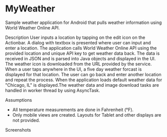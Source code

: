 # MyWeather
Sample weather application for Android that pulls weather information using World Weather Online API.

Description
User inputs a location by tapping on the edit icon on the Actionbar. A dialog with textbox is presented where user can input and enter a location. The application calls World Weather Online API using the provided location and unique API key to get weather data back. The data is received in JSON and is parsed into Java objects and displayed in the UI. The weather icon is downloaded from the URL provided by the service. When a user taps anywhere in the UI, a five day weather forcast is displayed for that location. The user can go back and enter another location and repeat the process. When the application loads default weather data for "Chicago, IL" is displayed.The weather data and image download tasks are handled in worker thread by using AsyncTask.

Assumptions
* All temperature measurements are done in Fahrenheit (°F).
* Only mobile views are created. Layouts for Tablet and other displays are not provided.


Screenshots
